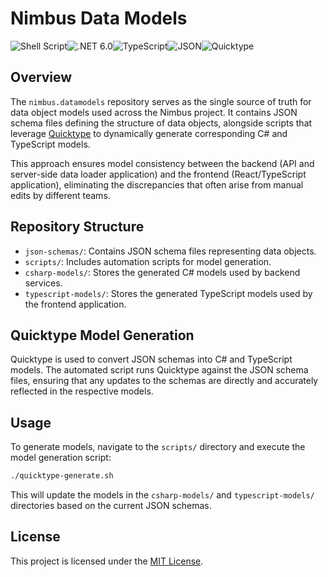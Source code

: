 # Nimbus Data Models

![Shell Script](https://img.shields.io/badge/Shell%20Script-121011.svg?&logo=gnu-bash&logoColor=white)![.NET 6.0](https://img.shields.io/badge/.NET-6.0-blueviolet)![TypeScript](https://img.shields.io/badge/TypeScript-3178C6.svg?&logo=typescript&logoColor=white)![JSON](https://img.shields.io/badge/JSON-%20Schema-lightgrey)![Quicktype](https://img.shields.io/badge/Quicktype-Tool-teal)

## Overview

The `nimbus.datamodels` repository serves as the single source of truth for data object models used across the Nimbus project. It contains JSON schema files defining the structure of data objects, alongside scripts that leverage [Quicktype](https://quicktype.io/) to dynamically generate corresponding C# and TypeScript models.

This approach ensures model consistency between the backend (API and server-side data loader application) and the frontend (React/TypeScript application), eliminating the discrepancies that often arise from manual edits by different teams.

## Repository Structure

- `json-schemas/`: Contains JSON schema files representing data objects.
- `scripts/`: Includes automation scripts for model generation.
- `csharp-models/`: Stores the generated C# models used by backend services.
- `typescript-models/`: Stores the generated TypeScript models used by the frontend application.

## Quicktype Model Generation

Quicktype is used to convert JSON schemas into C# and TypeScript models. The automated script runs Quicktype against the JSON schema files, ensuring that any updates to the schemas are directly and accurately reflected in the respective models.

## Usage

To generate models, navigate to the `scripts/` directory and execute the model generation script:

```bash
./quicktype-generate.sh
```

This will update the models in the `csharp-models/` and `typescript-models/` directories based on the current JSON schemas.

## License

This project is licensed under the [MIT License](LICENSE).
